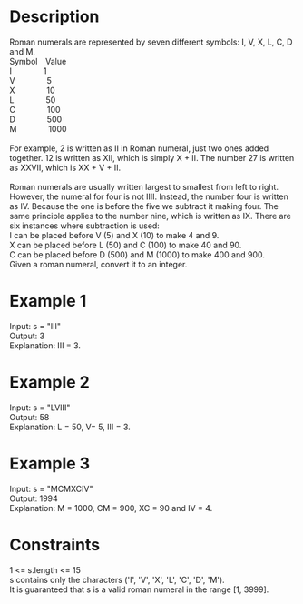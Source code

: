# Description
Roman numerals are represented by seven different symbols: I, V, X, L, C, D and M.
<br>
Symbol&emsp;Value
<br>
I&emsp;&emsp;&emsp;&emsp;1
<br>
V&emsp;&emsp;&emsp;&emsp;5
<br>
X&emsp;&emsp;&emsp;&emsp;10
<br>
L&emsp;&emsp;&emsp;&emsp;50
<br>
C&emsp;&emsp;&emsp;&emsp;100
<br>
D&emsp;&emsp;&emsp;&emsp;500
<br>
M&emsp;&emsp;&emsp;&emsp;1000
<br><br>
For example, 2 is written as II in Roman numeral, just two ones added together. 12 is written as XII, which is simply X + II. The number 27 is written as XXVII, which is XX + V + II.
<br><br>
Roman numerals are usually written largest to smallest from left to right. However, the numeral for four is not IIII. Instead, the number four is written as IV. Because the one is before the five we subtract it making four. The same principle applies to the number nine, which is written as IX. There are six instances where subtraction is used:
<br>
I can be placed before V (5) and X (10) to make 4 and 9.
<br>
X can be placed before L (50) and C (100) to make 40 and 90.
<br>
C can be placed before D (500) and M (1000) to make 400 and 900.
<br>
Given a roman numeral, convert it to an integer.



# Example 1
Input: s = "III"
<br>
Output: 3
<br>
Explanation: III = 3.

# Example 2
Input: s = "LVIII"
<br>
Output: 58
<br>
Explanation: L = 50, V= 5, III = 3.

# Example 3
Input: s = "MCMXCIV"
<br>
Output: 1994
<br>
Explanation: M = 1000, CM = 900, XC = 90 and IV = 4.

# Constraints
1 <= s.length <= 15
<br>
s contains only the characters ('I', 'V', 'X', 'L', 'C', 'D', 'M').
<br>
It is guaranteed that s is a valid roman numeral in the range [1, 3999].